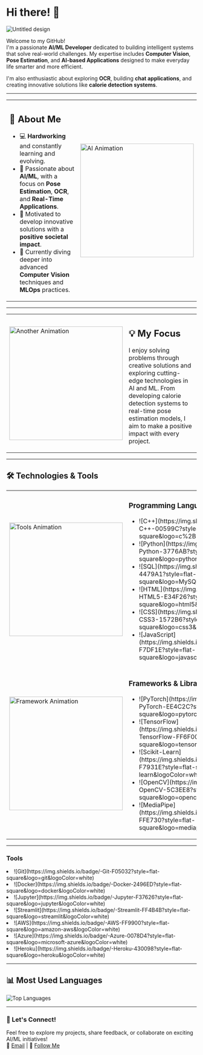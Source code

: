 # Hi there! 👋  
![Untitled design](https://github.com/user-attachments/assets/6e3b9c77-4b9b-4175-845c-f9701a27d711)

Welcome to my GitHub!  
I'm a passionate **AI/ML Developer** dedicated to building intelligent systems that solve real-world challenges. My expertise includes **Computer Vision**, **Pose Estimation**, and **AI-based Applications** designed to make everyday life smarter and more efficient.

I'm also enthusiastic about exploring **OCR**, building **chat applications**, and creating innovative solutions like **calorie detection systems**.

---

<table>
  <tr>
    <td>
      <h2>🚀 About Me</h2>
      <ul>
        <li>💻 <b>Hardworking</b> and constantly learning and evolving.</li>
        <li>🤖 Passionate about <b>AI/ML</b>, with a focus on <b>Pose Estimation</b>, <b>OCR</b>, and <b>Real-Time Applications</b>.</li>
        <li>🔧 Motivated to develop innovative solutions with a <b>positive societal impact</b>.</li>
        <li>🌱 Currently diving deeper into advanced <b>Computer Vision</b> techniques and <b>MLOps</b> practices.</li>
      </ul>
    </td>
    <td>
      <img src="https://user-images.githubusercontent.com/74038190/213910842-5a320d6b-e48f-4d41-a901-0e6a357e8dae.gif" alt="AI Animation" width="300">
    </td>
  </tr>
</table>

---

<table>
  <tr>
    <td>
      <img src="https://user-images.githubusercontent.com/74038190/235224431-e8c8c12e-6826-47f1-89fb-2ddad83b3abf.gif" alt="Another Animation" width="300">
    </td>
    <td>
      <h2>💡 My Focus</h2>
      <p>
        I enjoy solving problems through creative solutions and exploring cutting-edge technologies in AI and ML. From developing calorie detection systems to real-time pose estimation models, I aim to make a positive impact with every project.
      </p>
    </td>
  </tr>
</table>

---

## 🛠️ Technologies & Tools  

<table>
  <tr>
    <td>
      <img src="https://user-images.githubusercontent.com/74038190/212749447-bfb7e725-6987-49d9-ae85-2015e3e7cc41.gif" alt="Tools Animation" width="300">
    </td>
    <td>
      <h3>Programming Languages</h3>
      <ul>
        <li> ![C++](https://img.shields.io/badge/-C++-00599C?style=flat-square&logo=c%2B%2B&logoColor=white)  
       <li> ![Python](https://img.shields.io/badge/-Python-3776AB?style=flat-square&logo=python&logoColor=white)  
       <li> ![SQL](https://img.shields.io/badge/-SQL-4479A1?style=flat-square&logo=MySQL&logoColor=white)  
       <li> ![HTML](https://img.shields.io/badge/-HTML5-E34F26?style=flat-square&logo=html5&logoColor=white)  
        <li>![CSS](https://img.shields.io/badge/-CSS3-1572B6?style=flat-square&logo=css3&logoColor=white)  
        <li>![JavaScript](https://img.shields.io/badge/-JavaScript-F7DF1E?style=flat-square&logo=javascript&logoColor=black)
      </ul>
    </td>
  </tr>
  <tr>
    <td>
      <img src="https://user-images.githubusercontent.com/74038190/213910842-5a320d6b-e48f-4d41-a901-0e6a357e8dae.gif" alt="Framework Animation" width="300">
    </td>
    <td>
      <h3>Frameworks & Libraries</h3>
      <ul>
        <li> ![PyTorch](https://img.shields.io/badge/-PyTorch-EE4C2C?style=flat-square&logo=pytorch&logoColor=white) </li> 
       <li>  ![TensorFlow](https://img.shields.io/badge/-TensorFlow-FF6F00?style=flat-square&logo=tensorflow&logoColor=white)</li>  
        <li> ![Scikit-Learn](https://img.shields.io/badge/-ScikitLearn-F7931E?style=flat-square&logo=scikit-learn&logoColor=white)</li>  
        <li> ![OpenCV](https://img.shields.io/badge/-OpenCV-5C3EE8?style=flat-square&logo=opencv&logoColor=white)  </li>
        <li> ![MediaPipe](https://img.shields.io/badge/-MediaPipe-FFE730?style=flat-square&logo=mediapipe&logoColor=black)</li></ul>
</ul>    </td>
  </tr>
</table>

---

### Tools  <ul>
<li> ![Git](https://img.shields.io/badge/-Git-F05032?style=flat-square&logo=git&logoColor=white)  </li>
<li> ![Docker](https://img.shields.io/badge/-Docker-2496ED?style=flat-square&logo=docker&logoColor=white)</li>  
<li> ![Jupyter](https://img.shields.io/badge/-Jupyter-F37626?style=flat-square&logo=jupyter&logoColor=white) </li> 
<li> ![Streamlit](https://img.shields.io/badge/-Streamlit-FF4B4B?style=flat-square&logo=streamlit&logoColor=white) </li> 
<li> ![AWS](https://img.shields.io/badge/-AWS-FF9900?style=flat-square&logo=amazon-aws&logoColor=white)  </li>
<li> ![Azure](https://img.shields.io/badge/-Azure-0078D4?style=flat-square&logo=microsoft-azure&logoColor=white)</li> 
<li> ![Heroku](https://img.shields.io/badge/-Heroku-430098?style=flat-square&logo=heroku&logoColor=white)</li></ul>

---

## 📊 Most Used Languages  
![Top Languages](https://github-readme-stats.vercel.app/api/top-langs/?username=kbhumik27&layout=compact&theme=radical)

---

### 🌟 Let's Connect!  
Feel free to explore my projects, share feedback, or collaborate on exciting AI/ML initiatives!  
📩 [Email](mailto:kapsb27@gmail.com) | 🌟 [Follow Me](https://github.com/kbhumik27)  
